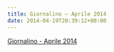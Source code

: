```yaml
---
title: Giornalino – Aprile 2014
date: 2014-04-19T20:39:12+00:00
---
```

[Giornalino - Aprile 2014](http://www.basketgardolo.it/wp-content/uploads/2014/04/giornalino-aprile-2014.pdf)